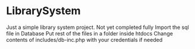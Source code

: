 # LibrarySystem
Just a simple library system project. Not yet completed fully
Import the sql file in Database
Put rest of the files in a folder inside htdocs
Change contents of includes/db-inc.php with your credentials if needed
